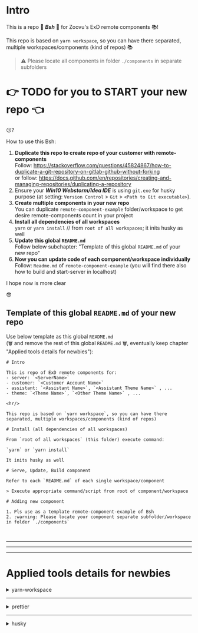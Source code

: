 # Intro

This is a repo :gem: _**Bsh**_ :gem: for Zoovu's ExD remote components :books:!

This repo is based on `yarn workspace`, so you can have there separated, multiple workspaces/components (kind of repos) :books:

> :warning: Please locate all components in folder `./components` in separate subfolders

# :point_right: TODO for you to START your new repo :point_left:

:confused:?

How to use this Bsh:

1. **Duplicate this repo to create repo of your customer with remote-components** <br/>
   Follow: https://stackoverflow.com/questions/45824867/how-to-duplicate-a-git-repository-on-gitlab-github-without-forking <br/>
   or follow: https://docs.github.com/en/repositories/creating-and-managing-repositories/duplicating-a-repository
2. Ensure your _**Win10 Webstorm/Idea IDE**_ is using `git.exe` for husky purpose (at setting: `Version Control` > `Git` > `<Path to Git executable>`).
3. **Create multiple components in your new repo** <br/>
   You can duplicate `remote-component-example` folder/workspace to get desire remote-components count in your project
4. **Install all dependencies of all workspaces** <br/>
   `yarn` or `yarn install` // from `root of all workspaces`; it inits husky as well
5. **Update this global `README.md`** <br/>
   Follow below subchapter: "Template of this global `README.md` of your new repo"
6. **Now you can update code of each component/workspace individually** <br/>
   Follow: `Readme.md` of `remote-component-example` (you will find there also how to build and start-server in localhost)

I hope now is more clear 

:sunglasses:

## Template of this global `README.md` of your new repo

Use below template as this global `README.md` <br/>
(:wastebasket: and remove the rest of this global `README.md` :wastebasket:, eventually keep chapter "Applied tools details for newbies"):

```
# Intro

This is repo of ExD remote components for:
- server: `<ServerName>`
- customer: `<Customer Account Name>`
- assistant: `<Assistant Name>`, `<Assistant Theme Name>` , ... 
- theme: `<Theme Name>`, `<Other Theme Name>` , ... 

<hr/>

This repo is based on `yarn workspace`, so you can have there separated, multiple workspaces/components (kind of repos)

# Install (all dependencies of all workspaces)

From `root of all workspaces` (this folder) execute command:

`yarn` or `yarn install` 

It inits husky as well 

# Serve, Update, Build component

Refer to each `README.md` of each single workspace/component 

> Execute appropriate command/script from root of component/workspace

# Adding new component 

1. Pls use as a template remote-component-example of Bsh
2. :warning: Please locate your component separate subfolder/workspace in folder `./components`
```

<br/><hr/><hr/><hr/>

# Applied tools details for newbies

<details>
<summary>
yarn-workspace
</summary>

> `root of all workspaces` means top catalogue of all workspaces

## Install (all dependencies of all workspaces)

Thanks to `yarn workspace` you can install all dependencies of all workspaces from `root of workspaces` / this folder (instead from each workspace/component separately):

`yarn` or `yarn install`

> It inits husky as well

## Common dependencies (at `root of all workspaces`)

Thanks to `yarn workspace` you can have common dependencies for all workspaces set at `package.json` of `root of workspaces`:

- Zoovu's prettier configuration
- husky

## Common settings (at `root of all workspaces`)

Thanks to `yarn workspace` you can have few setting-files valid for all workspaces from `root of all workspaces`
(instead to keep them at each separate workspace, but you can have them also inside single workspace to be valid for this workspace):

- git: `.gitignore`, `.gitignore`
- nvm/Node: `.nvmrc`
- npm/yarn: `.npmrc`
- husky: `./.husky`
- prettier (used your IDE & at `pre-commit` of husky): `.prettierrc`, `.prettierignore`
- commitlint (used at `commit-msg` of husky): `.commitlint.config.js`

## TS's and ESLint's configs (individual at each workspace)

Configurations of both TS and ESLint should be located at each single `workspace`.

(explanation: `tsconfig.json` is used during build at single/local workspace; `.eslintrc.js` is using `tsconfig.json` which is local)

</details>

<hr/>

<details>
<summary>
prettier
</summary>

## Activate

### Webstorm / Idea

1. Open prettier's Webstorm's settings (`Ctrl+Alt+S`): `Languages & Framework` -> `Javascript` -> `Prettier`
2. Set `Prettier package` path: `~\<your_local_repos_folder>\<your_remote_repo_folder>\node_modules\prettier`

## Usage

> At each single file press `Ctrl+Shift+Alt+P`

</details>

<hr/>

<details>
<summary>
husky
</summary>

> > > Ensure your _**Win10 Webstorm/Idea IDE**_ is using `git.exe` (for example: `C:\Program Files\Git\cmd\git.exe`) <br/>
> > >
> > > Check Webstorm settings (`Ctrl+Alt+S`): <br/> 
> > > > `Version Control` -> `Git` -> `<Path to Git executable>` <br/>
> > >
> > > For further details refer: https://youtrack.jetbrains.com/issue/IDEA-214629

</details>
